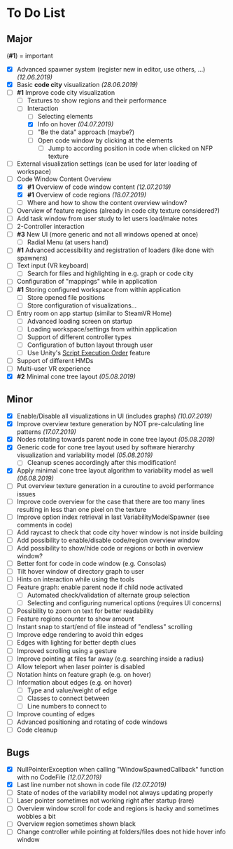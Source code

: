# To Do List

## Major

(**#1**) = important

- [X] Advanced spawner system (register new in editor, use others, ...) *(12.06.2019)*
- [X] Basic **code city** visualization *(28.06.2019)*
- [ ] **#1** Improve code city visualization
  - [ ] Textures to show regions and their performance
  - [ ] Interaction
    - [ ] Selecting elements
    - [X] Info on hover *(04.07.2019)*
    - [ ] "Be the data" approach (maybe?)
    - [ ] Open code window by clicking at the elements
      - [ ] Jump to according position in code when clicked on NFP texture
- [ ] External visualization settings (can be used for later loading of workspace)
- [ ] Code Window Content Overview
  - [X] **#1** Overview of code window content *(12.07.2019)*
  - [X] **#1** Overview of code regions *(18.07.2019)*
  - [ ] Where and how to show the content overview window?
- [ ] Overview of feature regions (already in code city texture considered?)
- [ ] Add task window from user study to let users load/make notes
- [ ] 2-Controller interaction
- [ ] **#3** New UI (more generic and not all windows opened at once)
  - [ ] Radial Menu (at users hand)
- [ ] **#1** Advanced accessibility and registration of loaders (like done with spawners)
- [ ] Text input (VR keyboard)
  - [ ] Search for files and highlighting in e.g. graph or code city
- [ ] Configuration of "mappings" while in application
- [ ] **#1** Storing configured workspace from within application
  - [ ] Store opened file positions
  - [ ] Store configuration of visualizations...
- [ ] Entry room on app startup (similar to SteamVR Home)
  - [ ] Advanced loading screen on startup
  - [ ] Loading workspace/settings from within application
  - [ ] Support of different controller types
  - [ ] Configuration of button layout through user
  - [ ] Use Unity's [Script Execution Order](https://docs.unity3d.com/Manual/class-MonoManager.html) feature
- [ ] Support of different HMDs
- [ ] Multi-user VR experience
- [X] **#2** Minimal cone tree layout *(05.08.2019)*

## Minor
- [X] Enable/Disable all visualizations in UI (includes graphs) *(10.07.2019)*
- [X] Improve overview texture generation by NOT pre-calculating line patterns *(17.07.2019)*
- [X] Nodes rotating towards parent node in cone tree layout *(05.08.2019)*
- [X] Generic code for cone tree layout used by software hierarchy visualization and variability model *(05.08.2019)*
  - [ ] Cleanup scenes accordingly after this modification!
- [X] Apply minimal cone tree layout algorithm to variability model as well *(06.08.2019)*
- [ ] Put overview texture generation in a curoutine to avoid performance issues
- [ ] Improve code overview for the case that there are too many lines resulting in less than one pixel on the texture
- [ ] Improve option index retrieval in last VariabilityModelSpawner (see comments in code)
- [ ] Add raycast to check that code city hover window is not inside building
- [ ] Add possibility to enable/disable code/region overview window
- [ ] Add possibility to show/hide code or regions or both in overview window?
- [ ] Better font for code in code window (e.g. Consolas)
- [ ] Tilt hover window of directory graph to user
- [ ] Hints on interaction while using the tools
- [ ] Feature graph: enable parent node if child node activated
  - [ ] Automated check/validation of alternate group selection
  - [ ] Selecting and configuring numerical options (requires UI concerns)
- [ ] Possibility to zoom on text for better readability
- [ ] Feature regions counter to show amount
- [ ] Instant snap to start/end of file instead of "endless" scrolling
- [ ] Improve edge rendering to avoid thin edges
- [ ] Edges with lighting for better depth clues
- [ ] Improved scrolling using a gesture
- [ ] Improve pointing at files far away (e.g. searching inside a radius)
- [ ] Allow teleport when laser pointer is disabled
- [ ] Notation hints on feature graph (e.g. on hover)
- [ ] Information about edges (e.g. on hover)
  - [ ] Type and value/weight of edge
  - [ ] Classes to connect between
  - [ ] Line numbers to connect to
- [ ] Improve counting of edges
- [ ] Advanced positioning and rotating of code windows
- [ ] Code cleanup

## Bugs
- [X] NullPointerException when calling "WindowSpawnedCallback" function with no CodeFile *(12.07.2019)*
- [X] Last line number not shown in code file *(12.07.2019)*
- [ ] State of nodes of the variability model not always updating properly
- [ ] Laser pointer sometimes not working right after startup (rare)
- [ ] Overview window scroll for code and regions is hacky and sometimes wobbles a bit
- [ ] Overview region sometimes shown black
- [ ] Change controller while pointing at folders/files does not hide hover info window
